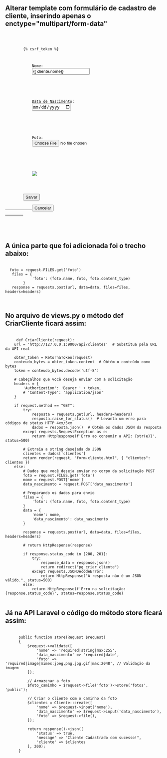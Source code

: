 ## Alterar template com formulário de cadastro de cliente, inserindo apenas o enctype="multipart/form-data"

<pre class="language-php">
  <code class="language-php">
     <form method="post" id='form_cliente' enctype="multipart/form-data">
        {% csrf_token %}
        <p>
            <label for="id_cliente">Nome:</label>
            <input type="text" name="nome" maxlength="100"  id="nome" value="{{ cliente.nome}}">  
        </p>
        <p>
            <label for="id_cliente">Data de Nascimento:</label>
            <input type="date" name="data_nascimento" maxlength="100"  id="data_nascimento" value="{{ cliente.data_nascimento}}">  
        </p>
        <p>
            <label for="id_cliente">Foto:</label>
            <input type="file" name="foto">
        </p>       
        <p>
            <img src="{{ foto }}"> 
        </p>
        <!--<button type="submit">Enviar</button>-->
        <button type="submit"class='btn btn-primary'>Salvar</button>
        <a href="{% url "pg_criar_cliente" %}">
            <button type="button"class='btn btn-danger'>Cancelar</button>
        </a>
    </form>
  </code>
</pre>

## A única parte que foi adicionada foi o trecho abaixo:

<pre class="language-php">
  <code class="language-php">
  foto = request.FILES.get('foto')
   files = {
            'foto': (foto.name, foto, foto.content_type)
        }
   response = requests.post(url, data=data, files=files, headers=headers)

  </code>
</pre>


## No arquivo de views.py o método def CriarCliente ficará assim:

<pre class="language-php">
  <code class="language-php">
     def CriarCliente(request):
    url = 'http://127.0.0.1:9000/api/clientes'  # Substitua pela URL da API real

    obter_token = RetornaToken(request)
    conteudo_bytes = obter_token.content  # Obtém o conteúdo como bytes
    token = conteudo_bytes.decode('utf-8') 

    # Cabeçalhos que você deseja enviar com a solicitação
    headers = {
        'Authorization': 'Bearer ' + token,
        # 'Content-Type': 'application/json'
    }
    
    if request.method == "GET":
        try:
            resposta = requests.get(url, headers=headers)
            resposta.raise_for_status()  # Levanta um erro para códigos de status HTTP 4xx/5xx
            dados = resposta.json()  # Obtém os dados JSON da resposta
        except requests.RequestException as e:
            return HttpResponse(f'Erro ao consumir a API: {str(e)}', status=500)
    
        # Extraia a string desejada do JSON
        clientes = dados['clientes']
        return render(request, "form-cliente.html", { "clientes": clientes })
    else:
        # Dados que você deseja enviar no corpo da solicitação POST
        foto = request.FILES.get('foto')
        nome = request.POST['nome']
        data_nascimento = request.POST['data_nascimento']

        # Preparando os dados para envio
        files = {
            'foto': (foto.name, foto, foto.content_type)
        }
        data = {
            'nome': nome,
            'data_nascimento': data_nascimento
        }
       
        response = requests.post(url, data=data, files=files, headers=headers)

        # return HttpResponse(response)
        
        if response.status_code in [200, 201]:
            try:
                response_data = response.json()
                return redirect("pg_criar_cliente")
            except requests.JSONDecodeError:
                return HttpResponse("A resposta não é um JSON válido.", status=500)
        else:
            return HttpResponse(f'Erro na solicitação: {response.status_code}', status=response.status_code)
  </code>
</pre>

## Já na API Laravel o código  do método store ficará assim:

<pre class="language-php">
  <code class="language-php">
      public function store(Request $request)
      {
          $request->validate([
              'nome' => 'required|string|max:255',
              'data_nascimento' => 'required|date',
              'foto' => 'required|image|mimes:jpeg,png,jpg,gif|max:2048', // Validação da imagem
          ]);
  
          // Armazenar a foto
          $foto_camimho = $request->file('foto')->store('fotos', 'public');
  
          // Criar o cliente com o caminho da foto
          $clientes = Cliente::create([
              'nome' => $request->input('nome'),
              'data_nascimento' => $request->input('data_nascimento'),
              'foto' => $request->file(),
          ]);
  
          return response()->json([
              'status' => true,
              'message' => "Cliente Cadastrado com sucesso!",
              'cliente' => $clientes
          ], 200);
      }
  </code>
</pre>
